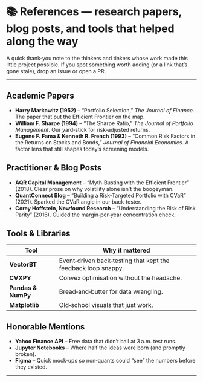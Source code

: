 

# 📚 References — research papers, blog posts, and tools that helped along the way

A quick thank‑you note to the thinkers and tinkers whose work made this little project possible. If you spot something worth adding (or a link that’s gone stale), drop an issue or open a PR.

---

## Academic Papers

- **Harry Markowitz (1952)** – “Portfolio Selection,” *The Journal of Finance*.  The paper that put the Efficient Frontier on the map.  
- **William F. Sharpe (1994)** – “The Sharpe Ratio,” *The Journal of Portfolio Management*.  Our yard‑stick for risk‑adjusted returns.  
- **Eugene F. Fama & Kenneth R. French (1993)** – “Common Risk Factors in the Returns on Stocks and Bonds,” *Journal of Financial Economics*.  A factor lens that still shapes today’s screening models.

## Practitioner & Blog Posts

- **AQR Capital Management** – “Myth‑Busting with the Efficient Frontier” (2018).  Clear prose on why volatility alone isn’t the boogeyman.  
- **QuantConnect Blog** – “Building a Risk‑Targeted Portfolio with CVaR” (2021).  Sparked the CVaR angle in our back‑tester.  
- **Corey Hoffstein, Newfound Research** – “Understanding the Risk of Risk Parity” (2016).  Guided the margin‑per‑year concentration check.

## Tools & Libraries

| Tool | Why it mattered |
|------|-----------------|
| **VectorBT** | Event‑driven back‑testing that kept the feedback loop snappy. |
| **CVXPY** | Convex optimisation without the headache. |
| **Pandas & NumPy** | Bread‑and‑butter for data wrangling. |
| **Matplotlib** | Old‑school visuals that just work. |

## Honorable Mentions

- **Yahoo Finance API** – Free data that didn’t bail at 3 a.m. test runs.  
- **Jupyter Notebooks** – Where half the ideas were born (and promptly broken).  
- **Figma** – Quick mock‑ups so non‑quants could “see” the numbers before they existed.

---
